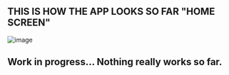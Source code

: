 ## **THIS IS HOW THE APP LOOKS SO FAR "HOME SCREEN"**
![image](https://user-images.githubusercontent.com/67806882/130140226-b8c81009-4d0d-43d7-b9e3-709e742272cc.png)
## Work in progress... Nothing really works so far. 


